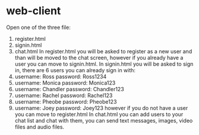 # web-client
Open one of the three file:
1. register.html
2. signin.html
3. chat.html
In register.html you will be asked to register as a new user and than will be moved to the chat screen,
however if you already have a user you can move to signin.html.
In signin.html you will be asked to sign in, there are 6 users you can already sign in with:
1. username: Ross password: Ross1234
2. username: Monica password: Monica123
3. username: Chandler password: Chandler123
4. username: Rachel password: Rachel123
5. username: Pheobe password: Pheobe123
6. username: Joey password: Joey123
however if you do not have a user you can move to register.html
In chat.html you can add users to your chat list and chat with them,
you can send text messages, images, video files and audio files.
